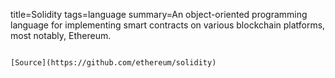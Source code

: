 title=Solidity
tags=language
summary=An object-oriented programming language for implementing smart contracts on various blockchain platforms, most notably, Ethereum.
~~~~~~

[Source](https://github.com/ethereum/solidity)

